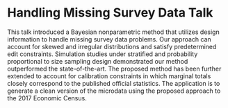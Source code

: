 # Handling Missing Survey Data Talk 
This talk introduced a Bayesian nonparametric method that utilizes design information to handle missing survey data problems. Our approach can account for skewed and irregular distributions and satisfy predetermined edit constraints. Simulation studies under stratified and probability proportional to size sampling design demonstrated our method outperformed the state-of-the-art. The proposed method has been further extended to account for calibration constraints in which marginal totals closely correspond to the published official statistics. The application is to generate a clean version of the microdata using the proposed approach to the 2017 Economic Census.
